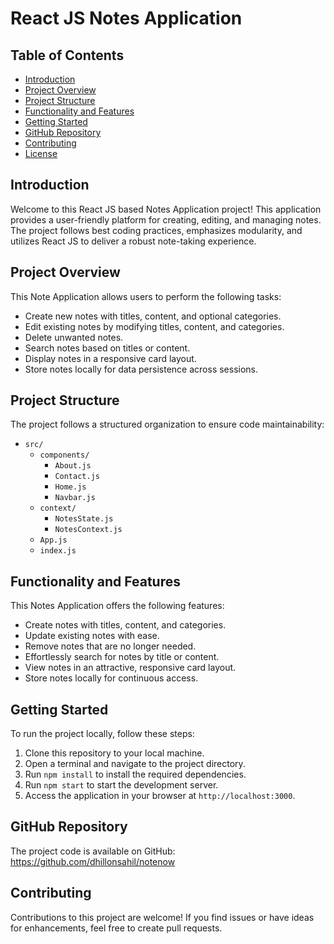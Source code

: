 # React JS Notes Application



## Table of Contents
- [Introduction](#introduction)
- [Project Overview](#project-overview)
- [Project Structure](#project-structure)
- [Functionality and Features](#functionality-and-features)
- [Getting Started](#getting-started)
- [GitHub Repository](#github-repository)
- [Contributing](#contributing)
- [License](#license)

## Introduction
Welcome to this React JS based Notes Application project! This application provides a user-friendly platform for creating, editing, and managing notes. The project follows best coding practices, emphasizes modularity, and utilizes React JS to deliver a robust note-taking experience.

## Project Overview
This Note Application allows users to perform the following tasks:
- Create new notes with titles, content, and optional categories.
- Edit existing notes by modifying titles, content, and categories.
- Delete unwanted notes.
- Search notes based on titles or content.
- Display notes in a responsive card layout.
- Store notes locally for data persistence across sessions.

## Project Structure
The project follows a structured organization to ensure code maintainability:
- `src/`
  - `components/`
    - `About.js`
    - `Contact.js`
    - `Home.js`
    - `Navbar.js`
  - `context/`
    - `NotesState.js`
    - `NotesContext.js`
  - `App.js`
  - `index.js`

## Functionality and Features
This Notes Application offers the following features:
- Create notes with titles, content, and categories.
- Update existing notes with ease.
- Remove notes that are no longer needed.
- Effortlessly search for notes by title or content.
- View notes in an attractive, responsive card layout.
- Store notes locally for continuous access.

## Getting Started
To run the project locally, follow these steps:
1. Clone this repository to your local machine.
2. Open a terminal and navigate to the project directory.
3. Run `npm install` to install the required dependencies.
4. Run `npm start` to start the development server.
5. Access the application in your browser at `http://localhost:3000`.

## GitHub Repository
The project code is available on GitHub: https://github.com/dhillonsahil/notenow

## Contributing
Contributions to this project are welcome! If you find issues or have ideas for enhancements, feel free to create pull requests.

